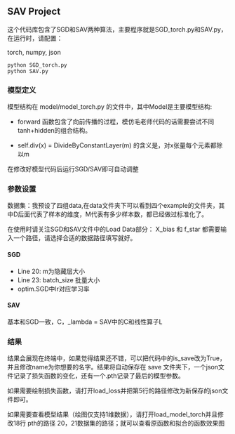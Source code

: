 ## SAV Project

这个代码库包含了SGD和SAV两种算法，主要程序就是SGD_torch.py和SAV.py，在运行时，请配置：

torch, numpy, json

```
python SGD_torch.py
python SAV.py
```

### 模型定义

模型结构在 model/model_torch.py 的文件中，其中Model是主要模型结构:

- forward 函数包含了向前传播的过程，模仿毛老师代码的话需要尝试不同tanh+hidden的组合结构。

- self.div(x) = DivideByConstantLayer(m) 的含义是，对x张量每个元素都除以m

在修改好模型代码后运行SGD/SAV即可自动调整

### 参数设置

数据集：我预设了四组data,在data文件夹下可以看到四个example的文件夹，其中D后面代表了样本的维度，M代表有多少样本数，都已经做过标准化了。

在使用时请关注SGD和SAV文件中的Load Data部分：
X_bias 和 f_star 都需要输入一个路径，请选择合适的数据路径填写就好。

#### SGD

- Line 20: m为隐藏层大小
- Line 23: batch_size 批量大小
- optim.SGD中lr对应学习率

#### SAV

基本和SGD一致，C，_lambda = SAV中的C和线性算子L

### 结果

结果会展现在终端中，如果觉得结果还不错，可以把代码中的is_save改为True，并且修改name为你想要的名字。结果将自动保存在 save 文件夹下，一个json文件记录了损失函数的变化，还有一个.pth记录了最后的模型参数。

如果需要绘制损失函数，请打开load_loss并把第5行的路径修改为新保存的json文件即可。

如果需要查看模型结果（绘图仅支持1维数据），请打开load_model_torch并且修改18行 pth的路径 20，21数据集的路径；就可以查看原函数和拟合的函数效果图